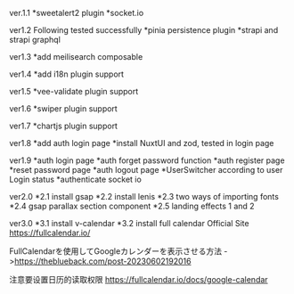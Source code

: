ver.1.1
*sweetalert2 plugin
*socket.io

ver1.2
Following tested successfully
*pinia persistence plugin
*strapi and strapi graphql

ver1.3
\*add meilisearch composable

ver1.4
\*add i18n plugin support

ver1.5
\*vee-validate plugin support

ver1.6
\*swiper plugin support

ver1.7
\*chartjs plugin support

ver1.8
*add auth login page
*install NuxtUI and zod, tested in login page

ver1.9
\*auth login page
\*auth forget password function
\*auth register page
\*reset password page
\*auth logout page
\*UserSwitcher according to user Login status
\*authenticate socket io

ver2.0
\*2.1 install gsap
\*2.2 install lenis
\*2.3 two ways of importing fonts
\*2.4 gsap parallax section component
\*2.5 landing effects 1 and 2

ver3.0
\*3.1 install v-calendar
\*3.2 install full calendar
Official Site
https://fullcalendar.io/

FullCalendarを使用してGoogleカレンダーを表示させる方法
->https://theblueback.com/post-20230602192016

注意要设置日历的读取权限
https://fullcalendar.io/docs/google-calendar
